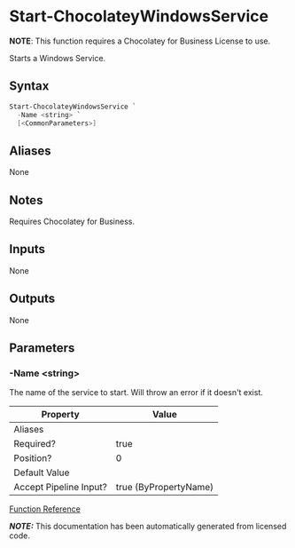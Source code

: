 ﻿---
Title: Start-ChocolateyWindowsService
Description: Information on Start-ChocolateyWindowsService function
RedirectFrom: docs/helpers-start-chocolatey-windows-service
ShowInNavbar: false
ShowInSidebar: false
---

# Start-ChocolateyWindowsService

**NOTE**: This function requires a Chocolatey for Business License to use.

Starts a Windows Service.

## Syntax

~~~powershell
Start-ChocolateyWindowsService `
  -Name <string> `
  [<CommonParameters>]
~~~


## Aliases

None

## Notes
Requires Chocolatey for Business.

## Inputs

None

## Outputs

None

## Parameters

###  -Name &lt;string&gt;
The name of the service to start. Will throw an error if it doesn't exist.


Property               | Value
---------------------- | ---------------------
Aliases                |
Required?              | true
Position?              | 0
Default Value          |
Accept Pipeline Input? | true (ByPropertyName)




[Function Reference](./reference)

***NOTE:*** This documentation has been automatically generated from licensed code.
